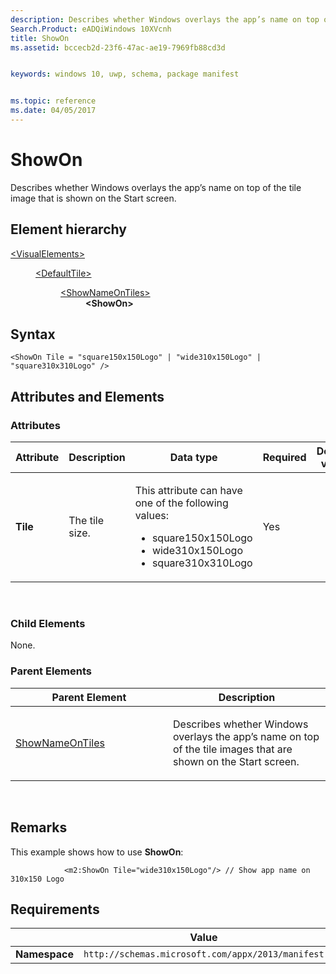 ```yaml
---
description: Describes whether Windows overlays the app’s name on top of the tile image that is shown on the Start screen.
Search.Product: eADQiWindows 10XVcnh
title: ShowOn
ms.assetid: bccecb2d-23f6-47ac-ae19-7969fb88cd3d


keywords: windows 10, uwp, schema, package manifest


ms.topic: reference
ms.date: 04/05/2017
---
```


# ShowOn

Describes whether Windows overlays the app’s name on top of the tile image that is shown on the Start screen.

## Element hierarchy

<dl>
<dt><a href="element-visualelements.md">&lt;VisualElements&gt;</a></dt>
<dd>
<dl>
<dt><a href="element-defaulttile.md">&lt;DefaultTile&gt;</a></dt>
<dd>
<dl>
<dt><a href="element-shownameontiles.md">&lt;ShowNameOnTiles&gt;</a></dt>
<dd><b>&lt;ShowOn&gt;</b></dd>
</dl>
</dd>
</dl>
</dd>
</dl>

## Syntax

``` syntax
<ShowOn Tile = "square150x150Logo" | "wide310x150Logo" | "square310x310Logo" />
```

## Attributes and Elements


### Attributes

<table>
<colgroup>
<col width="20%" />
<col width="20%" />
<col width="20%" />
<col width="20%" />
<col width="20%" />
</colgroup>
<thead>
<tr class="header">
<th>Attribute</th>
<th>Description</th>
<th>Data type</th>
<th>Required</th>
<th>Default value</th>
</tr>
</thead>
<tbody>
<tr class="odd">
<td><strong>Tile</strong></td>
<td><p>The tile size.</p></td>
<td><p>This attribute can have one of the following values:</p>
<ul>
<li>square150x150Logo</li>
<li>wide310x150Logo</li>
<li>square310x310Logo</li>
</ul></td>
<td>Yes</td>
<td></td>
</tr>
</tbody>
</table>

 

### Child Elements

None.

### Parent Elements

<table>
<colgroup>
<col width="50%" />
<col width="50%" />
</colgroup>
<thead>
<tr class="header">
<th>Parent Element</th>
<th>Description</th>
</tr>
</thead>
<tbody>
<tr class="odd">
<td><a href="element-shownameontiles.md">ShowNameOnTiles</a> </td>
<td><p>Describes whether Windows overlays the app’s name on top of the tile images that are shown on the Start screen.</p></td>
</tr>
</tbody>
</table>

 

## Remarks

This example shows how to use **ShowOn**:

``` syntax
            <m2:ShowOn Tile="wide310x150Logo"/> // Show app name on 310x150 Logo
```

## Requirements

|               |    Value                                                         |
|---------------|-------------------------------------------------------------|
| **Namespace** | `http://schemas.microsoft.com/appx/2013/manifest` |

 

 



